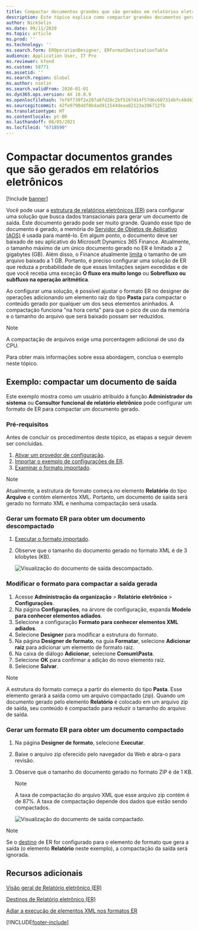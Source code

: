 ```yaml
---
title: Compactar documentos grandes que são gerados em relatórios eletrônicos
description: Este tópico explica como compactar grandes documentos gerados por um formato de relatório eletrônico (ER).
author: NickSelin
ms.date: 09/11/2020
ms.topic: article
ms.prod: ''
ms.technology: ''
ms.search.form: EROperationDesigner, ERFormatDestinationTable
audience: Application User, IT Pro
ms.reviewer: kfend
ms.custom: 58771
ms.assetid: ''
ms.search.region: Global
ms.author: nselin
ms.search.validFrom: 2020-01-01
ms.dyn365.ops.version: AX 10.0.9
ms.openlocfilehash: 7ef8f730f2e207a8fd28c2bf5167d14f57d6c607314bfc48d4358a59d3ef5c43
ms.sourcegitcommit: 42fe9790ddf0bdad911544deaa82123a396712fb
ms.translationtype: HT
ms.contentlocale: pt-BR
ms.lasthandoff: 08/05/2021
ms.locfileid: "6718590"
---
```

# <a name="compress-large-documents-that-are-generated-in-electronic-reporting"></a>Compactar documentos grandes que são gerados em relatórios eletrônicos 

[!include [banner](../includes/banner.md)]

Você pode usar a [estrutura de relatórios eletrônicos (ER)](general-electronic-reporting.md) para configurar uma solução que busca dados transacionais para gerar um documento de saída. Este documento gerado pode ser muito grande. Quando esse tipo de documento é gerado, a memória do [Servidor de Objetos de Aplicativo (AOS)](../dev-tools/access-instances.md#location-of-packages-source-code-and-other-aos-configurations) é usada para mantê-lo. Em algum ponto, o documento deve ser baixado de seu aplicativo do Microsoft Dynamics 365 Finance. Atualmente, o tamanho máximo de um único documento gerado no ER é limitado a 2 gigabytes (GB). Além disso, o Finance atualmente [limita](https://fix.lcs.dynamics.com/Issue/Details?kb=4569432&bugId=453907&dbType=3) o tamanho de um arquivo baixado a 1 GB. Portanto, é preciso configurar uma solução de ER que reduza a probabilidade de que essas limitações sejam excedidas e de que você receba uma exceção **O fluxo era muito longo** ou **Sobrefluxo ou subfluxo na operação aritmética**.

Ao configurar uma solução, é possível ajustar o formato ER no designer de operações adicionando um elemento raiz do tipo **Pasta** para compactar o conteúdo gerado por qualquer um dos seus elementos aninhados. A compactação funciona "na hora certa" para que o pico de uso da memória e o tamanho do arquivo que será baixado possam ser reduzidos.

> [!NOTE]
> A compactação de arquivos exige uma porcentagem adicional de uso da CPU.

Para obter mais informações sobre essa abordagem, conclua o exemplo neste tópico.

## <a name="example-compress-an-outbound-document"></a>Exemplo: compactar um documento de saída

Este exemplo mostra como um usuário atribuído à função **Administrador do sistema** ou **Consultor funcional de relatório eletrônico** pode configurar um formato de ER para compactar um documento gerado.

### <a name="prerequisites"></a>Pré-requisitos

Antes de concluir os procedimentos deste tópico, as etapas a seguir devem ser concluídas.

1. [Ativar um provedor de configuração](er-defer-xml-element.md#activate-a-configuration-provider).
2. [Importar o exemplo de configurações de ER](er-defer-xml-element.md#import-the-sample-er-configurations).
3. [Examinar o formato importado](er-defer-xml-element.md#review-the-imported-format).

> [!NOTE]
> Atualmente, a estrutura de formato começa no elemento **Relatório** do tipo **Arquivo** e contém elementos XML. Portanto, um documento de saída será gerado no formato XML e nenhuma compactação será usada.

### <a name="generate-an-er-format-to-get-an-uncompressed-document"></a>Gerar um formato ER para obter um documento descompactado

1. [Executar o formato importado](er-defer-xml-element.md#run-the-imported-format).
2. Observe que o tamanho do documento gerado no formato XML é de 3 kilobytes (KB).

    ![Visualização do documento de saída descompactado.](./media/er-compress-outbound-files1.png)

### <a name="modify-the-format-to-compress-the-generated-output"></a>Modificar o formato para compactar a saída gerada

1. Acesse **Administração da organização** \> **Relatório eletrônico** \> **Configurações**.
2. Na página **Configurações**, na árvore de configuração, expanda **Modelo para conhecer elementos adiados**.
3. Selecione a configuração **Formato para conhecer elementos XML adiados**.
4. Selecione **Designer** para modificar a estrutura do formato.
5. Na página **Designer de formato**, na guia **Formatar**, selecione **Adicionar raiz** para adicionar um elemento de formato raiz.
6. Na caixa de diálogo **Adicionar**, selecione **Comum\\Pasta**.
7. Selecione **OK** para confirmar a adição do novo elemento raiz.
8. Selecione **Salvar**.

> [!NOTE]
> A estrutura do formato começa a partir do elemento do tipo **Pasta**. Esse elemento gerará a saída como um arquivo compactado (zip). Quando um documento gerado pelo elemento **Relatório** é colocado em um arquivo zip de saída, seu conteúdo é compactado para reduzir o tamanho do arquivo de saída.

### <a name="generate-an-er-format-to-get-a-compressed-document"></a>Gerar um formato ER para obter um documento compactado

1. Na página **Designer de formato**, selecione **Executar**.
2. Baixe o arquivo zip oferecido pelo navegador da Web e abra-o para revisão.
3. Observe que o tamanho do documento gerado no formato ZIP é de 1 KB.

    > [!NOTE] 
    > A taxa de compactação do arquivo XML que esse arquivo zip contém é de 87%. A taxa de compactação depende dos dados que estão sendo compactados.

    ![Visualização do documento de saída compactado.](./media/er-compress-outbound-files2.png)

> [!NOTE]
> Se o [destino](electronic-reporting-destinations.md) de ER for configurado para o elemento de formato que gera a saída (o elemento **Relatório** neste exemplo), a compactação da saída será ignorada.

## <a name="additional-resources"></a>Recursos adicionais

[Visão geral de Relatório eletrônico (ER)](general-electronic-reporting.md)

[Destinos de Relatório eletrônico (ER)](electronic-reporting-destinations.md)

[Adiar a execução de elementos XML nos formatos ER](er-defer-xml-element.md)


[!INCLUDE[footer-include](../../../includes/footer-banner.md)]